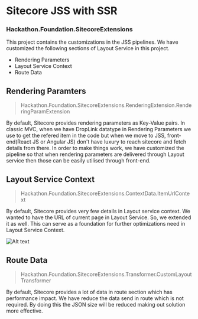 # Sitecore JSS with SSR
### Hackathon.Foundation.SitecoreExtensions

This project contains the customizations in the JSS pipelines.
We have customized the following sections of Layout Service in this project.
- Rendering Parameters
- Layout Service Context
- Route Data

## Rendering Paramters
> Hackathon.Foundation.SitecoreExtensions.RenderingExtension.RenderingParamExtension

By default, Sitecore provides rendering parameters as Key-Value pairs. In classic MVC, when we have DropLink datatype in Rendering Parameters we use to get the refered item in the code but when we move to JSS,  front-end(React JS or Angular JS) don't have luxury to reach sitecore and fetch details from there. In order to make things work, we have customized the pipeline so that when rendering parameters are delivered through Layout service then those can be easily utilised through front-end.

## Layout Service Context
> Hackathon.Foundation.SitecoreExtensions.ContextData.ItemUrlContext

By default, Sitecore provides very few details in Layout service context. We wanted to have the URL of current page in Layout Service. So, we extended it as well. This can serve as a foundation for further optimizations need in Layout Service Context.

![Alt text](../../../../../../screenshots/ExtendedLayoutServiceContext.png?raw=true "Optional Title")

## Route Data
> Hackathon.Foundation.SitecoreExtensions.Transformer.CustomLayoutTransformer

By default, Sitecore provides a lot of data in route section which has performance impact. We have reduce the data send in route which is not required. By doing this the JSON size will be reduced making out solution more effective.
